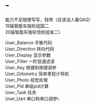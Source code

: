# -
能力不足随便写写，轻喷（应该没人看QAQ）\
19届智能车独轮组国二\
20届智能车独轮信标组省二\

User_Balance       平衡代码\
User_Direction     转向代码\
User_Display       显示参数\
User_Filter        一阶低通滤波\
User_Key           按键和按键调参\
User_Odometry      简单里程计导航\
User_Photo         视觉处理\
User_Pid           串级pid计算\
User_Task 	       任务\
User_Uart          串口和串口调参\
